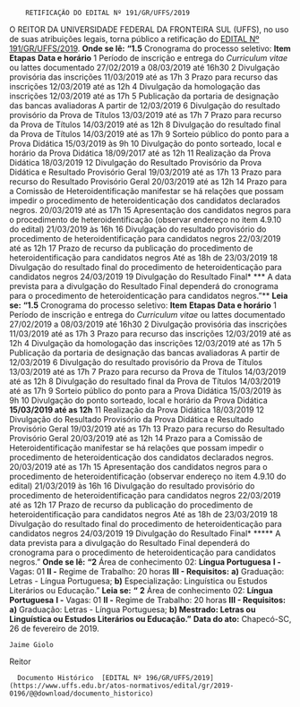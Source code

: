         RETIFICAÇÃO DO EDITAL Nº 191/GR/UFFS/2019  

 O REITOR DA UNIVERSIDADE FEDERAL DA FRONTEIRA SUL (UFFS), no uso de suas atribuições legais, torna público a retificação do [EDITAL Nº 191/GR/UFFS/2019](https://www.uffs.edu.br/atos-normativos/edital/gr/2019-0191).   **Onde se lê:** **“1.5**  Cronograma do processo seletivo:     **Item**   **Etapas**   **Data e horário**     1   Período de inscrição e entrega do *Curriculum vitae*  ou lattes documentado   27/02/2019 a 08/03/2019 até 16h30     2   Divulgação provisória das inscrições   11/03/2019 até as 17h     3   Prazo para recurso das inscrições   12/03/2019 até as 12h     4   Divulgação da homologação das inscrições   12/03/2019 até as 17h     5   Publicação da portaria de designação das bancas avaliadoras   A partir de 12/03/2019     6   Divulgação do resultado provisório da Prova de Títulos   13/03/2019 até as 17h     7   Prazo para recurso da Prova de Títulos   14/03/2019 até as 12h     8   Divulgação do resultado final da Prova de Títulos   14/03/2019 até as 17h     9   Sorteio público do ponto para a Prova Didática   15/03/2019 às 9h     10   Divulgação do ponto sorteado, local e horário da Prova Didática   18/09/2017 até as 12h     11   Realização da Prova Didática   18/03/2019     12   Divulgação do Resultado Provisório da Prova Didática e Resultado Provisório Geral   19/03/2019 até as 17h     13   Prazo para recurso do Resultado Provisório Geral   20/03/2019 até as 12h     14   Prazo para a Comissão de Heteroidentificação manifestar se há relações que possam impedir o procedimento de heteroidenticação dos candidatos declarados negros.   20/03/2019 até as 17h     15   Apresentação dos candidatos negros para o procedimento de heteroidentificação (observar endereço no item 4.9.10 do edital)   21/03/2019 às 16h     16   Divulgação do resultado provisório do procedimento de heteroidentificação para candidatos negros   22/03/2019 até as 12h     17   Prazo de recurso da publicação do procedimento de heteroidentificação para candidatos negros   Até as 18h de 23/03/2019     18   Divulgação do resultado final do procedimento de heteroidenticação para candidatos negros   24/03/2019     19   Divulgação do Resultado Final*         *** A data prevista para a divulgação do Resultado Final dependerá do cronograma para o procedimento de heteroidenticação para candidatos negros.”** **Leia se:** **“1.5**  Cronograma do processo seletivo:     **Item**   **Etapas**   **Data e horário**     1   Período de inscrição e entrega do *Curriculum vitae*  ou lattes documentado   27/02/2019 a 08/03/2019 até 16h30     2   Divulgação provisória das inscrições   11/03/2019 até as 17h     3   Prazo para recurso das inscrições   12/03/2019 até as 12h     4   Divulgação da homologação das inscrições   12/03/2019 até as 17h     5   Publicação da portaria de designação das bancas avaliadoras   A partir de 12/03/2019     6   Divulgação do resultado provisório da Prova de Títulos   13/03/2019 até as 17h     7   Prazo para recurso da Prova de Títulos   14/03/2019 até as 12h     8   Divulgação do resultado final da Prova de Títulos   14/03/2019 até as 17h     9   Sorteio público do ponto para a Prova Didática   15/03/2019 às 9h     10   Divulgação do ponto sorteado, local e horário da Prova Didática   **15/03/2019 até as 12h**     11   Realização da Prova Didática   18/03/2019     12   Divulgação do Resultado Provisório da Prova Didática e Resultado Provisório Geral   19/03/2019 até as 17h     13   Prazo para recurso do Resultado Provisório Geral   20/03/2019 até as 12h     14   Prazo para a Comissão de Heteroidentificação manifestar se há relações que possam impedir o procedimento de heteroidenticação dos candidatos declarados negros.   20/03/2019 até as 17h     15   Apresentação dos candidatos negros para o procedimento de heteroidentificação (observar endereço no item 4.9.10 do edital)   21/03/2019 às 16h     16   Divulgação do resultado provisório do procedimento de heteroidentificação para candidatos negros   22/03/2019 até as 12h     17   Prazo de recurso da publicação do procedimento de heteroidentificação para candidatos negros   Até as 18h de 23/03/2019     18   Divulgação do resultado final do procedimento de heteroidenticação para candidatos negros   24/03/2019     19   Divulgação do Resultado Final*         *****  A data prevista para a divulgação do Resultado Final dependerá do cronograma para o procedimento de heteroidenticação para candidatos negros.”   **Onde se lê:** **“2**  Área de conhecimento 02: **Língua Portuguesa** **I -**  Vagas: 01 **II -**  Regime de Trabalho: 20 horas **III - Requisitos:** **a)**  Graduação: Letras - Língua Portuguesa; **b)**  Especialização: Linguística ou Estudos Literários ou Educação.” **Leia se:** **“** **2**  Área de conhecimento 02: **Língua Portuguesa** **I -**  Vagas: 01 **II -**  Regime de Trabalho: 20 horas **III - Requisitos:** **a)**  Graduação: Letras - Língua Portuguesa; **b) Mestrado: Letras ou Linguística ou Estudos Literários ou Educação.”**      **Data do ato:** Chapecó-SC, 26 de fevereiro de 2019.   
 

    Jaime Giolo   
 Reitor 

      Documento Histórico  [EDITAL Nº 196/GR/UFFS/2019](https://www.uffs.edu.br/atos-normativos/edital/gr/2019-0196/@@download/documento_historico)     
      